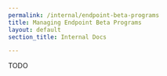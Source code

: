 ```yaml
---
permalink: /internal/endpoint-beta-programs
title: Managing Endpoint Beta Programs
layout: default
section_title: Internal Docs

---
```


TODO